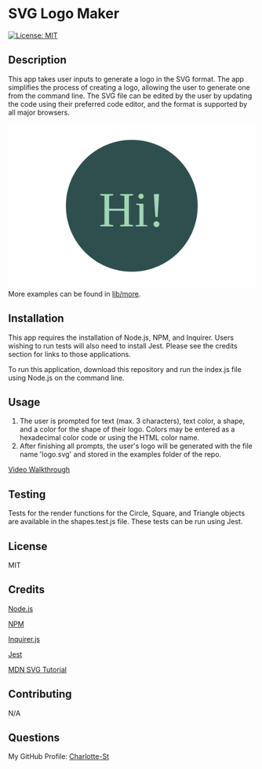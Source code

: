 # SVG Logo Maker

[![License: MIT](https://img.shields.io/badge/License-MIT-yellow.svg)](https://opensource.org/licenses/MIT)

## Description

This app takes user inputs to generate a logo in the SVG format. The app simplifies the process of creating a logo, allowing the user to generate one from the command line. The SVG file can be edited by the user by updating the code using their preferred code editor, and the format is supported by all major browsers. 

![SVG logo example](/examples/logo.svg)
More examples can be found in [lib/more](https://github.com/Charlotte-St/SVGLogoMaker/tree/main/lib/more). 

## Installation

This app requires the installation of Node.js, NPM, and Inquirer. Users wishing to run tests will also need to install Jest. Please see the credits section for links to those applications. 

To run this application, download this repository and run the index.js file using Node.js on the command line. 

## Usage

1. The user is prompted for text (max. 3 characters), text color, a shape, and a color for the shape of their logo. Colors may be entered as a hexadecimal color code or using the HTML color name. 
2. After finishing all prompts, the user's logo will be generated with the file name 'logo.svg' and stored in the examples folder of the repo. 

[Video Walkthrough]()

## Testing

Tests for the render functions for the Circle, Square, and Triangle objects are available in the shapes.test.js file. These tests can be run using Jest. 

## License

MIT

## Credits

[Node.js](https://nodejs.org/en)

[NPM](https://www.npmjs.com/)

[Inquirer.js](https://www.npmjs.com/package/inquirer)

[Jest](https://jestjs.io/)

[MDN SVG Tutorial](https://developer.mozilla.org/en-US/docs/Web/SVG/Tutorial)

## Contributing

N/A

## Questions

My GitHub Profile: [Charlotte-St](https://github.com/Charlotte-ST)